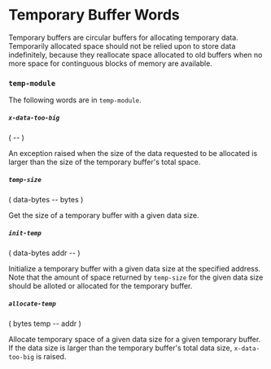 # Temporary Buffer Words

Temporary buffers are circular buffers for allocating temporary data. Temporarily allocated space should not be relied upon to store data indefinitely, because they reallocate space allocated to old buffers when no more space for continguous blocks of memory are available.

### `temp-module`

The following words are in `temp-module`.

##### `x-data-too-big`
( -- )

An exception raised when the size of the data requested to be allocated is larger than the size of the temporary buffer's total space.

##### `temp-size`
( data-bytes -- bytes )

Get the size of a temporary buffer with a given data size.

##### `init-temp`
( data-bytes addr -- )

Initialize a temporary buffer with a given data size at the specified address. Note that the amount of space returned by `temp-size` for the given data size should be alloted or allocated for the temporary buffer.

##### `allocate-temp`
( bytes temp -- addr )

Allocate temporary space of a given data size for a given temporary buffer. If the data size is larger than the temporary buffer's total data size, `x-data-too-big` is raised.
